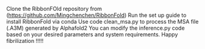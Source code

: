 Clone the RibbonFOld repository from (https://github.com/Mingchenchen/RibbonFold)
Run the set up guide to install RibbonFold via conda
Use code clean_msa.py to process the MSA file (.A3M) generated by Alphafold2
You can modify the inference.py code based on your desired parameters and system requirements.
Happy fibrilization !!!!!
